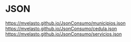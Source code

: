 # JSON
https://mvelasto.github.io/JsonConsumo/municipios.json
https://mvelasto.github.io/JsonConsumo/cedula.json
https://mvelasto.github.io/JsonConsumo/servicios.json

